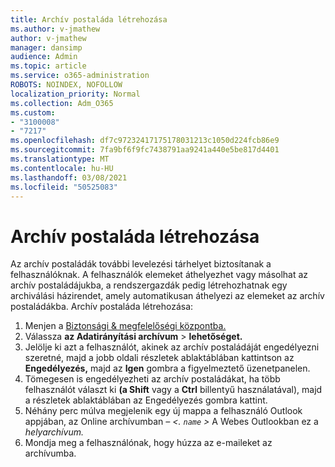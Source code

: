 ```yaml
---
title: Archív postaláda létrehozása
ms.author: v-jmathew
author: v-jmathew
manager: dansimp
audience: Admin
ms.topic: article
ms.service: o365-administration
ROBOTS: NOINDEX, NOFOLLOW
localization_priority: Normal
ms.collection: Adm_O365
ms.custom:
- "3100008"
- "7217"
ms.openlocfilehash: df7c97232417175178031213c1050d224fcb86e9
ms.sourcegitcommit: 7fa9bf6f9fc7438791aa9241a440e5be817d4401
ms.translationtype: MT
ms.contentlocale: hu-HU
ms.lasthandoff: 03/08/2021
ms.locfileid: "50525083"
---
```

# <a name="create-an-archive-mailbox"></a>Archív postaláda létrehozása

Az archív postaládák további levelezési tárhelyet biztosítanak a felhasználóknak. A felhasználók elemeket áthelyezhet vagy másolhat az archív postaládájukba, a rendszergazdák pedig létrehozhatnak egy archiválási házirendet, amely automatikusan áthelyezi az elemeket az archív postaládákba. Archív postaláda létrehozása:

1. Menjen a [Biztonsági & megfelelőségi központba.]( https://go.microsoft.com/fwlink/p/?linkid=2077143)
2. Válassza **az Adatirányítási archívum**  >  **lehetőséget.**
3. Jelölje ki azt a felhasználót, akinek az archív postaládáját engedélyezni szeretné, majd a jobb oldali részletek ablaktáblában kattintson az **Engedélyezés,** majd az **Igen** gombra a figyelmeztető üzenetpanelen.
4. Tömegesen is engedélyezheti az archív postaládákat, ha több felhasználót választ  ki **(a Shift** vagy a **Ctrl** billentyű használatával), majd a részletek ablaktáblában az Engedélyezés gombra kattint.
5. Néhány perc múlva megjelenik egy új mappa a felhasználó Outlook appjában, az Online archívumban *– <. `name` >* A Webes Outlookban ez a *helyarchívum.*
6. Mondja meg a felhasználónak, hogy húzza az e-maileket az archívumba.
